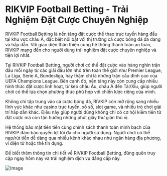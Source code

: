 # RIKVIP Football Betting - Trải Nghiệm Đặt Cược Chuyên Nghiệp

RIVKIP Football Betting là nền tảng đặt cược thể thao trực tuyến hàng đầu tại khu vực châu Á, đặc biệt nổi bật với thị trường cá cược bóng đá đa dạng và hấp dẫn. Với giao diện thân thiện cùng hệ thống thanh toán an toàn, RIVKIP mang đến cho người dùng trải nghiệm đặt cược chuyên nghiệp và tiện lợi nhất.

Tại RIVKIP Football Betting, người chơi có thể đặt cược vào hàng nghìn trận đấu mỗi ngày từ các giải đấu lớn nhỏ trên toàn thế giới như Premier League, La Liga, Serie A, Bundesliga, hay thậm chí là những trận cầu đỉnh cao của UEFA Champions League. Bên cạnh đó, nền tảng này còn cung cấp nhiều hình thức đặt cược linh hoạt, từ kèo châu Âu, châu Á đến Tài/Xỉu, giúp người chơi có thể lựa chọn phương thức phù hợp với chiến lược riêng của mình.

Không chỉ tập trung vào cá cược bóng đá, RIVKIP còn mở rộng sang nhiều lĩnh vực khác như casino trực tuyến, xổ số, slot game, và nhiều trò chơi giải trí hấp dẫn khác. Điều này giúp người dùng không chỉ có cơ hội kiếm tiền từ đặt cược mà còn tận hưởng những phút giây thư giãn thú vị.

Hệ thống bảo mật tiên tiến cùng chính sách thanh toán minh bạch của RIVKIP đảm bảo quyền lợi tối đa cho người sử dụng. Người chơi có thể nạp/rút tiền dễ dàng qua nhiều kênh khác nhau như ngân hàng địa phương, ví điện tử hoặc thẻ tín dụng.

Để biết thêm thông tin chi tiết về RIVKIP Football Betting, đừng quên truy cập ngay hôm nay và trải nghiệm dịch vụ đẳng cấp này.  

![Image](https://github.com/user-attachments/assets/bd51ea9f-0666-407b-a7a7-98ead6de688c)